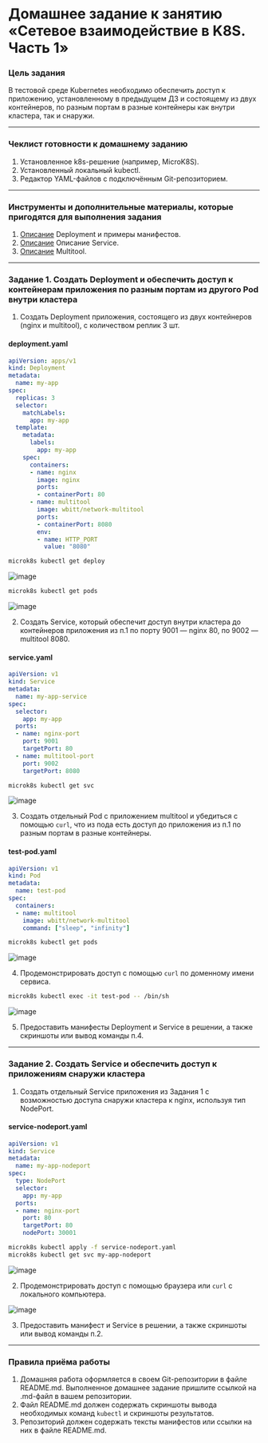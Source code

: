 # Домашнее задание к занятию «Сетевое взаимодействие в K8S. Часть 1»

### Цель задания

В тестовой среде Kubernetes необходимо обеспечить доступ к приложению, установленному в предыдущем ДЗ и состоящему из двух контейнеров, по разным портам в разные контейнеры как внутри кластера, так и снаружи.

------

### Чеклист готовности к домашнему заданию

1. Установленное k8s-решение (например, MicroK8S).
2. Установленный локальный kubectl.
3. Редактор YAML-файлов с подключённым Git-репозиторием.

------

### Инструменты и дополнительные материалы, которые пригодятся для выполнения задания

1. [Описание](https://kubernetes.io/docs/concepts/workloads/controllers/deployment/) Deployment и примеры манифестов.
2. [Описание](https://kubernetes.io/docs/concepts/services-networking/service/) Описание Service.
3. [Описание](https://github.com/wbitt/Network-MultiTool) Multitool.

------

### Задание 1. Создать Deployment и обеспечить доступ к контейнерам приложения по разным портам из другого Pod внутри кластера

1. Создать Deployment приложения, состоящего из двух контейнеров (nginx и multitool), с количеством реплик 3 шт.

#### deployment.yaml

```yaml
apiVersion: apps/v1
kind: Deployment
metadata:
  name: my-app
spec:
  replicas: 3
  selector:
    matchLabels:
      app: my-app
  template:
    metadata:
      labels:
        app: my-app
    spec:
      containers:
      - name: nginx
        image: nginx
        ports:
        - containerPort: 80
      - name: multitool
        image: wbitt/network-multitool
        ports:
        - containerPort: 8080
        env:
        - name: HTTP_PORT
          value: "8080"
```
```bash
microk8s kubectl get deploy
```

![image](https://github.com/user-attachments/assets/2ea2f19c-61fe-483a-b12a-4d4b3f999f7e)

```bash
microk8s kubectl get pods
```

![image](https://github.com/user-attachments/assets/393273d4-69fb-420c-8ec1-e6e668452778)

2. Создать Service, который обеспечит доступ внутри кластера до контейнеров приложения из п.1 по порту 9001 — nginx 80, по 9002 — multitool 8080.

#### service.yaml

```yaml
apiVersion: v1
kind: Service
metadata:
  name: my-app-service
spec:
  selector:
    app: my-app
  ports:
  - name: nginx-port
    port: 9001
    targetPort: 80
  - name: multitool-port
    port: 9002
    targetPort: 8080
```

```bash
microk8s kubectl get svc
```

![image](https://github.com/user-attachments/assets/a5b87420-e200-4d5f-b4ce-ec7873b17a7c)

3. Создать отдельный Pod с приложением multitool и убедиться с помощью `curl`, что из пода есть доступ до приложения из п.1 по разным портам в разные контейнеры.

#### test-pod.yaml

```yaml
apiVersion: v1
kind: Pod
metadata:
  name: test-pod
spec:
  containers:
  - name: multitool
    image: wbitt/network-multitool
    command: ["sleep", "infinity"]
```

```bash
microk8s kubectl get pods
```

![image](https://github.com/user-attachments/assets/f4e95775-bec4-4661-a61b-f0505deb0c68)

4. Продемонстрировать доступ с помощью `curl` по доменному имени сервиса.

```bash
microk8s kubectl exec -it test-pod -- /bin/sh
```
![image](https://github.com/user-attachments/assets/47304166-8867-4aec-9a36-9a052ec70647)

5. Предоставить манифесты Deployment и Service в решении, а также скриншоты или вывод команды п.4.

------

### Задание 2. Создать Service и обеспечить доступ к приложениям снаружи кластера

1. Создать отдельный Service приложения из Задания 1 с возможностью доступа снаружи кластера к nginx, используя тип NodePort.

#### service-nodeport.yaml

```yaml
apiVersion: v1
kind: Service
metadata:
  name: my-app-nodeport
spec:
  type: NodePort
  selector:
    app: my-app
  ports:
  - name: nginx-port
    port: 80
    targetPort: 80
    nodePort: 30001
```
```bash
microk8s kubectl apply -f service-nodeport.yaml
microk8s kubectl get svc my-app-nodeport
```
![image](https://github.com/user-attachments/assets/50b236ab-b969-4c08-aa0b-fe75193c9143)

2. Продемонстрировать доступ с помощью браузера или `curl` с локального компьютера.

![image](https://github.com/user-attachments/assets/56c851da-6050-42bf-9fec-683dba0e26ec)

3. Предоставить манифест и Service в решении, а также скриншоты или вывод команды п.2.

------

### Правила приёма работы

1. Домашняя работа оформляется в своем Git-репозитории в файле README.md. Выполненное домашнее задание пришлите ссылкой на .md-файл в вашем репозитории.
2. Файл README.md должен содержать скриншоты вывода необходимых команд `kubectl` и скриншоты результатов.
3. Репозиторий должен содержать тексты манифестов или ссылки на них в файле README.md.

